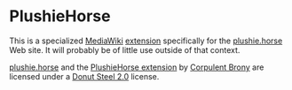 # PlushieHorse
This is a specialized [MediaWiki](https://mediawiki.org) [extension](https://plushie.horse/content/Extension:PlushieHorse) specifically for the [plushie.horse](https://plushie.horse) Web site.  It will probably be of little use outside of that context.

[plushie.horse](https://plushie.horse) and the [PlushieHorse extension](https://plushie.horse/content/Extension:PlushieHorse) by [Corpulent Brony](https://github.com/CorpulentBrony) are licensed under a [Donut Steel 2.0](https://donutsteel.pl) license.